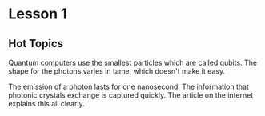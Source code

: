 # Lesson 1
## Hot Topics

Quantum computers use the smallest particles which are called qubits. The shape for the photons varies in tame, which doesn't make it easy.

The emission of a photon lasts for one nanosecond. The information that photonic crystals exchange is captured quickly. The article on the internet explains this all clearly.
